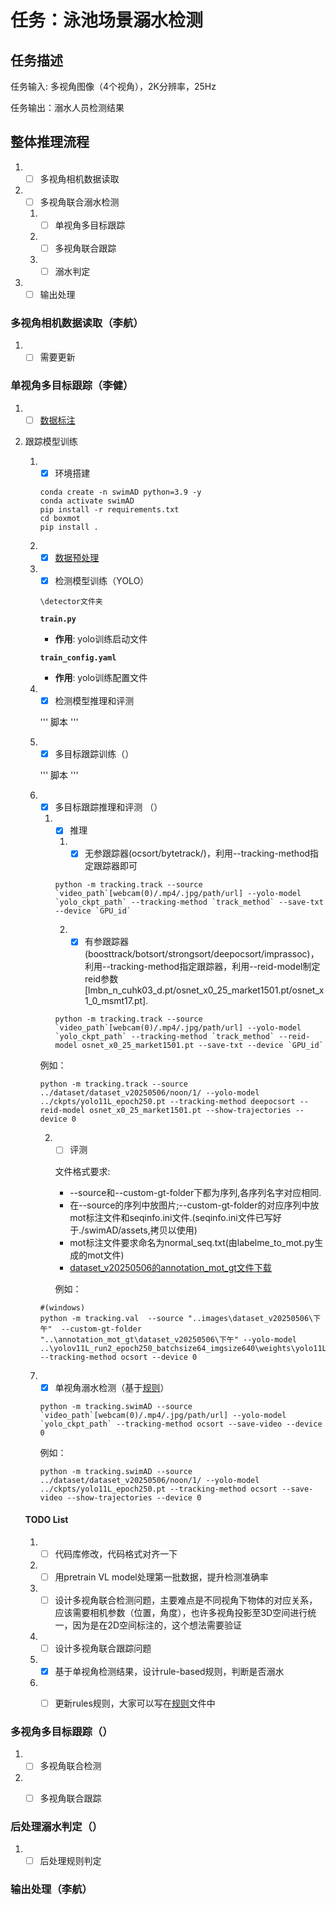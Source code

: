 # 任务：泳池场景溺水检测

## 任务描述
任务输入: 多视角图像（4个视角），2K分辨率，25Hz

任务输出：溺水人员检测结果

## 整体推理流程
1. - [ ] 多视角相机数据读取
2. - [ ] 多视角联合溺水检测
    1. - [ ] 单视角多目标跟踪
    2. - [ ] 多视角联合跟踪
    3. - [ ] 溺水判定
3. - [ ] 输出处理

### 多视角相机数据读取（李航）
1. - [ ] 需要更新

### 单视角多目标跟踪（李健）
1. - [ ] [数据标注](data_annotation.md)

2. 跟踪模型训练
    1. - [x] 环境搭建

        ```
        conda create -n swimAD python=3.9 -y
        conda activate swimAD
        pip install -r requirements.txt
        cd boxmot
        pip install .
        ```
       
    2. - [x] [数据预处理](data_preprocess/data_preprocess.md)
       
    3. - [x] 检测模型训练（YOLO）
    
       ```
       \detector文件夹
       ```
    
       **`train.py`**
    
       - **作用**: yolo训练启动文件
    
       **`train_config.yaml`**
    
       - **作用**: yolo训练配置文件
    
       
    
    4. - [x] 检测模型推理和评测
    
        '''
        脚本
        '''
    
    5. - [x] 多目标跟踪训练（）
    
        '''
        脚本
        '''
    
    6. - [x] 多目标跟踪推理和评测 （）
       
        1. -[x] 推理
            1. -[x] 无参跟踪器(ocsort/bytetrack/)，利用--tracking-method指定跟踪器即可

            ```
            python -m tracking.track --source `video_path`[webcam(0)/.mp4/.jpg/path/url] --yolo-model `yolo_ckpt_path` --tracking-method `track_method` --save-txt --device `GPU_id`
            ```

            2. -[x] 有参跟踪器(boosttrack/botsort/strongsort/deepocsort/imprassoc)，利用--tracking-method指定跟踪器，利用--reid-model制定reid参数[lmbn_n_cuhk03_d.pt/osnet_x0_25_market1501.pt/osnet_x1_0_msmt17.pt].

            ```
            python -m tracking.track --source `video_path`[webcam(0)/.mp4/.jpg/path/url] --yolo-model `yolo_ckpt_path` --tracking-method `track_method` --reid-model osnet_x0_25_market1501.pt --save-txt --device `GPU_id`
            ```

        例如：
        ```
        python -m tracking.track --source ../dataset/dataset_v20250506/noon/1/ --yolo-model ../ckpts/yolo11L_epoch250.pt --tracking-method deepocsort --reid-model osnet_x0_25_market1501.pt --show-trajectories --device 0
        ```
        2. -[ ] 评测
       
           文件格式要求:
       
           - --source和--custom-gt-folder下都为序列,各序列名字对应相同.
           - 在--source的序列中放图片;--custom-gt-folder的对应序列中放mot标注文件和seqinfo.ini文件.(seqinfo.ini文件已写好于./swimAD/assets,拷贝以使用)
           - mot标注文件要求命名为normal_seq.txt(由labelme_to_mot.py生成的mot文件)
           - <a href="https://drive.google.com/file/d/110us0NPPlGSJuowNxJ_tgrU8eXLkPn4E/view?usp=drive_link" download>dataset_v20250506的annotation_mot_gt文件下载</a>
       
            例如：
        ```
        #(windows)
        python -m tracking.val  --source "..images\dataset_v20250506\下午"  --custom-gt-folder "..\annotation_mot_gt\dataset_v20250506\下午" --yolo-model ..\yolov11L_run2_epoch250_batchsize64_imgsize640\weights\yolo11L_epoch250.pt  --tracking-method ocsort --device 0 
        ```


    7. -[x] 单视角溺水检测（基于[规则](rules.md)）
    
        ```
        python -m tracking.swimAD --source `video_path`[webcam(0)/.mp4/.jpg/path/url] --yolo-model `yolo_ckpt_path` --tracking-method ocsort --save-video --device 0
        ```
        例如：
        ```
        python -m tracking.swimAD --source ../dataset/dataset_v20250506/noon/1/ --yolo-model ../ckpts/yolo11L_epoch250.pt --tracking-method ocsort --save-video --show-trajectories --device 0
        ```
    
    #### TODO List
    1. - [ ] 代码库修改，代码格式对齐一下
    2. - [ ] 用pretrain VL model处理第一批数据，提升检测准确率
    3. - [ ] 设计多视角联合检测问题，主要难点是不同视角下物体的对应关系，应该需要相机参数（位置，角度），也许多视角投影至3D空间进行统一，因为是在2D空间标注的，这个想法需要验证
    4. - [ ] 设计多视角联合跟踪问题
    5. - [x] 基于单视角检测结果，设计rule-based规则，判断是否溺水
    6. - [ ] 更新rules规则，大家可以写在[规则](rules.md)文件中



### 多视角多目标跟踪（）
1. - [ ] 多视角联合检测

2. - [ ] 多视角联合跟踪


### 后处理溺水判定（）
1. -[ ] 后处理规则判定

### 输出处理（李航）



